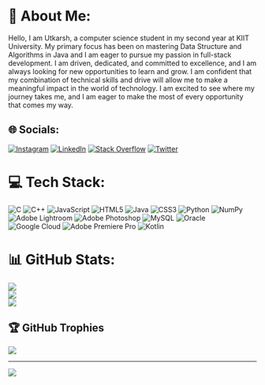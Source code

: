 # 💫 About Me:
Hello, I am Utkarsh, a computer science student in my second year at KIIT University. My primary focus has been on mastering Data Structure and Algorithms in Java and I am eager to pursue my passion in full-stack development. I am driven, dedicated, and committed to excellence, and I am always looking for new opportunities to learn and grow. I am confident that my combination of technical skills and drive will allow me to make a meaningful impact in the world of technology. I am excited to see where my journey takes me, and I am eager to make the most of every opportunity that comes my way.


## 🌐 Socials:
[![Instagram](https://img.shields.io/badge/Instagram-%23E4405F.svg?logo=Instagram&logoColor=white)](https://instagram.com/utkarsh.24___) [![LinkedIn](https://img.shields.io/badge/LinkedIn-%230077B5.svg?logo=linkedin&logoColor=white)](https://linkedin.com/in/utkarsh-gupta-53647b217) [![Stack Overflow](https://img.shields.io/badge/-Stackoverflow-FE7A16?logo=stack-overflow&logoColor=white)](https://stackoverflow.com/users/https://stackoverflow.com/users/21194437/utkarsh-gupta) [![Twitter](https://img.shields.io/badge/Twitter-%231DA1F2.svg?logo=Twitter&logoColor=white)](https://twitter.com/utkarsh_240) 

# 💻 Tech Stack:
![C](https://img.shields.io/badge/c-%2300599C.svg?style=plastic&logo=c&logoColor=white) ![C++](https://img.shields.io/badge/c++-%2300599C.svg?style=plastic&logo=c%2B%2B&logoColor=white) ![JavaScript](https://img.shields.io/badge/javascript-%23323330.svg?style=plastic&logo=javascript&logoColor=%23F7DF1E) ![HTML5](https://img.shields.io/badge/html5-%23E34F26.svg?style=plastic&logo=html5&logoColor=white) ![Java](https://img.shields.io/badge/java-%23ED8B00.svg?style=plastic&logo=java&logoColor=white) ![CSS3](https://img.shields.io/badge/css3-%231572B6.svg?style=plastic&logo=css3&logoColor=white) ![Python](https://img.shields.io/badge/python-3670A0?style=plastic&logo=python&logoColor=ffdd54) ![NumPy](https://img.shields.io/badge/numpy-%23013243.svg?style=plastic&logo=numpy&logoColor=white) ![Adobe Lightroom](https://img.shields.io/badge/Adobe%20Lightroom-31A8FF.svg?style=plastic&logo=Adobe%20Lightroom&logoColor=white) ![Adobe Photoshop](https://img.shields.io/badge/adobephotoshop-%2331A8FF.svg?style=plastic&logo=adobephotoshop&logoColor=white) ![MySQL](https://img.shields.io/badge/mysql-%2300f.svg?style=plastic&logo=mysql&logoColor=white) ![Oracle](https://img.shields.io/badge/Oracle-F80000?style=plastic&logo=oracle&logoColor=white) ![Google Cloud](https://img.shields.io/badge/Google%20Cloud-%234285F4.svg?style=plastic&logo=google-cloud&logoColor=white) ![Adobe Premiere Pro](https://img.shields.io/badge/Adobe%20Premiere%20Pro-9999FF.svg?style=plastic&logo=Adobe%20Premiere%20Pro&logoColor=white) ![Kotlin](https://img.shields.io/badge/kotlin-%230095D5.svg?style=plastic&logo=kotlin&logoColor=white)
# 📊 GitHub Stats:
![](https://github-readme-stats.vercel.app/api?username=utkarsh240&theme=radical&hide_border=false&include_all_commits=true&count_private=true)<br/>
![](https://github-readme-streak-stats.herokuapp.com/?user=utkarsh240&theme=radical&hide_border=false)<br/>
![](https://github-readme-stats.vercel.app/api/top-langs/?username=utkarsh240&theme=radical&hide_border=false&include_all_commits=true&count_private=true&layout=compact)

## 🏆 GitHub Trophies
![](https://github-profile-trophy.vercel.app/?username=utkarsh240&theme=radical&no-frame=false&no-bg=true&margin-w=4)

---
[![](https://visitcount.itsvg.in/api?id=utkarsh240&icon=2&color=4)](https://visitcount.itsvg.in)

